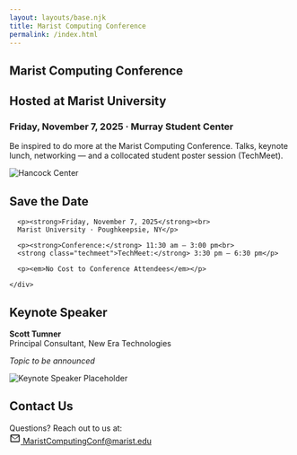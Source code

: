 ```yaml
---
layout: layouts/base.njk
title: Marist Computing Conference
permalink: /index.html
---
```



<section class="hero">
  <h1>Marist Computing Conference</h1>
  <h2>Hosted at Marist University</h2>
  <h3>Friday, November 7, 2025 · Murray Student Center</h3>  
  
  <p>Be inspired to do more at the Marist Computing Conference. Talks, keynote lunch, networking — and a collocated student poster session (TechMeet).</p>
</section>

<section class="save-the-date">
  <div class="save-the-date-inner">
    <div class="save-the-date-image">
      <img src="/MCC2025/assets/images/hancock-center-official.jpg" alt="Hancock Center">
    </div>
    <div class="save-the-date-content">
      <h2>Save the Date</h2>

      <p><strong>Friday, November 7, 2025</strong><br>
      Marist University · Poughkeepsie, NY</p>

      <p><strong>Conference:</strong> 11:30 am – 3:00 pm<br>
      <strong class="techmeet">TechMeet:</strong> 3:30 pm – 6:30 pm</p>

      <p><em>No Cost to Conference Attendees</em></p>

    </div>
  </div>
</section>

<section class="keynote-card">
  <div class="keynote-inner">
    <div class="keynote-content">
      <h2>Keynote Speaker</h2>
      <p><strong>Scott Tumner</strong><br>
      Principal Consultant, New Era Technologies</p>
      <p><em>Topic to be announced</em></p>
    </div>
    <div class="keynote-image">
      <img src="/MCC2025/assets/images/keynote-placeholder.jpg" alt="Keynote Speaker Placeholder">
    </div>
  </div>
</section>

<section class="contact-card">
  <h2>Contact Us</h2>
  <p>
    Questions? Reach out to us at:<br>
    <a href="mailto:MaristComputingConf@marist.edu" class="contact-link">
      <svg xmlns="http://www.w3.org/2000/svg" 
           viewBox="0 0 24 24" 
           width="20" height="20" 
           fill="currentColor" 
           class="icon-envelope">
        <path d="M4 4h16c1.1 0 2 .9 2 2v12c0 
        1.1-.9 2-2 2H4c-1.1 0-2-.9-2-2V6c0-1.1.9-2 
        2-2zm0 2v.01L12 13l8-6.99V6H4zm16 
        12V8l-8 6-8-6v10h16z"/>
      </svg>
      MaristComputingConf@marist.edu
    </a>
  </p>
</section>



